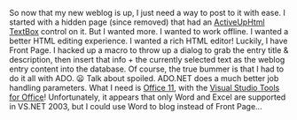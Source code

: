 So now that my new weblog is up, I just need a way to post to it with
ease. I started with a hidden page (since removed) that had an
[ActiveUp](http://www.activeup.com/)[Html
TextBox](http://www.activeup.com/products/components/htmltextbox/)
control on it. But I wanted more. I wanted to work offline. I wanted a
better HTML editing experience. I wanted a rich HTML editor! Luckily, I
have Front Page. I hacked up a macro to throw up a dialog to grab the
entry title & description, then insert that info + the currently
selected text as the weblog entry content into the database. Of course,
the true bummer is that I had to do it all with ADO.
:frowning: Talk
about spoiled. ADO.NET does a much better job handling parameters. What
I need is [Office
11](http://www.microsoft.com/office/developer/preview/default.asp), with
the [Visual Studio Tools for
Office](http://msdn.microsoft.com/library/en-us/dnofftalk/html/office01022003.asp)!
Unfortunately, it appears that only Word and Excel are supported in
VS.NET 2003, but I could use Word to blog instead of Front Page…

